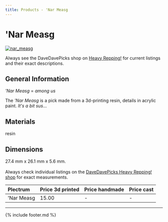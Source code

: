```yaml
---
title: Products - 'Nar Measg
---
```

# 'Nar Measg

[![nar_measg](../../assets/images/nar_measg.jpg "Nar_measg")](/picks/nar_measg)

Always see the DaveDavePicks shop on [Heavy Repping!](https://www.heavyrepping.com/shop/store/davedavepicks/) for current listings and their exact descriptions.

## General Information
*'Nar Measg* = *among us*

The *'Nar Measg* is a pick made from a 3d-printing resin, details in acrylic paint. *It's a bit sus*...

## Materials
resin

## Dimensions
27.4 mm x 26.1 mm x 5.6 mm.<br/><br/>Always check individual listings on the [DaveDavePicks Heavy Repping! shop](https://www.heavyrepping.com/shop/store/davedavepicks/) for exact measurements.

| **Plectrum**                                        | **Price 3d printed**   | **Price handmade**   | **Price cast**   |
|:----------------------------------------------------|:-----------------------|:---------------------|:-----------------|
| 'Nar Measg                                          | 15.00               | -             | -         |

---

{% include footer.md %}